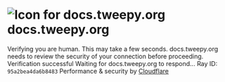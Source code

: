 # ![Icon for docs.tweepy.org](https://docs.tweepy.org/favicon.ico)docs.tweepy.org
Verifying you are human. This may take a few seconds.
docs.tweepy.org needs to review the security of your connection before proceeding.
Verification successful
Waiting for docs.tweepy.org to respond...
Ray ID: `95a2bea4da6b8483`
Performance & security by [Cloudflare](https://www.cloudflare.com?utm_source=challenge&utm_campaign=m)
